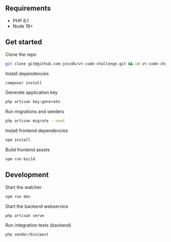## Requirements

- PHP 8.1
- Node 18+

## Get started

Clone the repo

```bash
git clone git@github.com:jezzdk/vt-code-challenge.git && cd vt-code-challenge
```

Install dependencies

```bash
composer install
```

Generate application key

```bash
php artisan key:generate
```

Run migrations and seeders

```bash
php artisan migrate --seed
```

Install frontend dependencies

```bash
npm install
```

Build frontend assets

```bash
npm run build
```

## Development

Start the watcher

```bash
npm run dev
```

Start the backend webservice

```bash
php artisan serve
```

Run integration tests (backend)

```bash
php vendor/bin/pest
```
